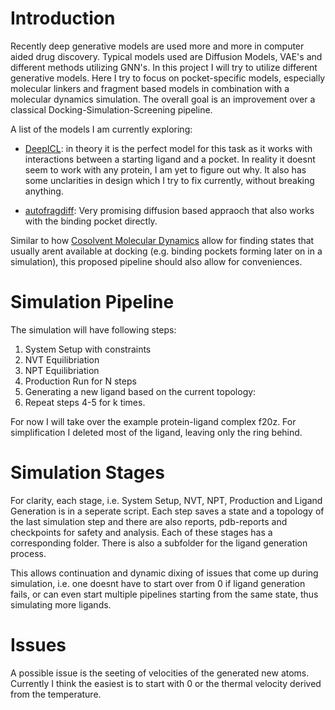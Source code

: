 # Introduction

Recently deep generative models are used more and more in computer aided drug discovery. Typical models used are Diffusion Models, VAE's and different methods utilizing GNN's. In this project I will try to utilize different generative models. Here I try to focus on pocket-specific models, especially molecular linkers and fragment based models in combination with a molecular dynamics simulation. The overall goal is an improvement over a classical Docking-Simulation-Screening pipeline.

A list of the models I am currently exploring:

- [DeepICL](https://github.com/ACE-KAIST/DeepICL/tree/master): in theory it is the perfect model for this task as it works with interactions between a starting ligand and a pocket. In reality it doesnt seem to work with any protein, I am yet to figure out why. It also has some unclarities in design which I try to fix currently, without breaking anything.

- [autofragdiff](https://github.com/ghorbanimahdi73/autofragdiff): Very promising diffusion based appraoch that also works with the binding pocket directly.



Similar to how [Cosolvent Molecular Dynamics](https://pubs.acs.org/doi/10.1021/acs.jmedchem.6b00399) allow for finding states that usually arent available at docking (e.g. binding pockets forming later on in a simulation), this proposed pipeline should also allow for conveniences.

# Simulation Pipeline

The simulation will have following steps:

1. System Setup with constraints 
2. NVT Equilibriation
3. NPT Equilibriation
4. Production Run for N steps
5. Generating a new ligand based on the current topology:
6. Repeat steps 4-5 for k times.

For now I will take over the example protein-ligand complex f20z. For simplification I deleted most of the ligand, leaving only the ring behind.

# Simulation Stages

For clarity, each stage, i.e.
    System Setup, 
    NVT, 
    NPT, 
    Production and 
    Ligand Generation 
is in a seperate script. Each step saves a state and a topology of the last simulation step and there are also reports, pdb-reports and checkpoints for safety and analysis. Each of these stages has a corresponding folder. There is also a subfolder for the ligand generation process. 

This allows continuation and dynamic dixing of issues that come up during simulation, i.e. one doesnt have to start over from 0 if ligand generation fails, or can even start multiple pipelines starting from the same state, thus simulating more ligands.

# Issues

A possible issue is the seeting of velocities of the generated new atoms. Currently I think the easiest is to start with 0 or the thermal velocity derived from the temperature.
